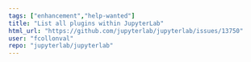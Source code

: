 ```yaml
---
tags: ["enhancement","help-wanted"]
title: "List all plugins within JupyterLab"
html_url: "https://github.com/jupyterlab/jupyterlab/issues/13750"
user: "fcollonval"
repo: "jupyterlab/jupyterlab"
---
```


